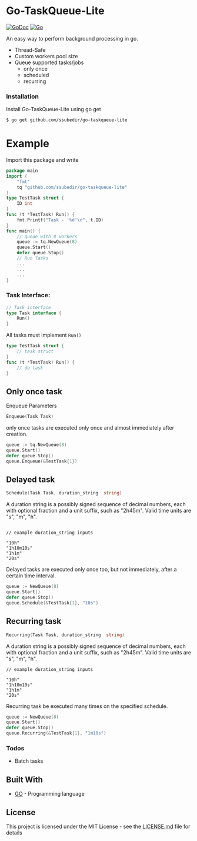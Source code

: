 # Go-TaskQueue-Lite 
[![GoDoc](https://godoc.org/github.com/sparrc/go-ping?status.svg)](https://godoc.org/github.com/ssubedir/go-taskqueue-lite)
[![Go](https://github.com/ssubedir/go-taskqueue-lite/workflows/Go/badge.svg)](https://github.com/ssubedir/go-taskqueue-lite/actions)

An easy way to perform background processing in go. 
  - Thread-Safe
  - Custom workers pool size
  - Queue supported tasks/jobs
  	- only once
  	- scheduled
  	- recurring
  

### Installation

Install Go-TaskQueue-Lite using go get

```sh
$ go get github.com/ssubedir/go-taskqueue-lite
```
# Example
Import this package and write
```go
package main
import (
	"fmt"
	tq "github.com/ssubedir/go-taskqueue-lite"
)
type TestTask struct {
	ID int
}
func (t *TestTask) Run() {
	fmt.Printf("Task - '%d'\n", t.ID)
}
func main() {
	// queue with 8 workers
	queue := tq.NewQueue(8)
	queue.Start()
	defer queue.Stop()
	// Run Tasks
	...
	...
	...
}
```
### Task Interface:
```go
// Task interface
type Task interface {
	Run()
}
```

All tasks must implement `Run()`

```go
type TestTask struct {
    // task struct
}
func (t *TestTask) Run() {
    // do task
}
```

## Only once task

Enqueue Parameters

```go
Enqueue(Task Task)
```

only once tasks are executed only once and almost immediately after creation. 
```go
queue := tq.NewQueue(8)
queue.Start()
defer queue.Stop()
queue.Enqueue(&TestTask{1})
```

## Delayed task

```go
Schedule(Task Task, duration_string  string)
```
A duration string is a possibly signed sequence of decimal numbers, each with optional fraction and a unit suffix, such as  "2h45m". Valid time units are "s", "m", "h". 

```

// example duration_string inputs

"10h"
"1h10m10s"
"1h1m"
"20s"
```


Delayed tasks are executed only once too, but not immediately, after a certain time interval.
```go
queue := NewQueue(8)
queue.Start()
defer queue.Stop()
queue.Schedule(&TestTask{1}, "10s")
```


## Recurring task

```go
Recurring(Task Task, duration_string  string)
```
A duration string is a possibly signed sequence of decimal numbers, each with optional fraction and a unit suffix, such as  "2h45m". Valid time units are "s", "m", "h". 

```
// example duration_string inputs

"10h"
"1h10m10s"
"1h1m"
"20s"
```

Recurring task be executed many times on the specified schedule.
```go
queue := NewQueue(8)
queue.Start()
defer queue.Stop()
queue.Recurring(&TestTask{1}, "1m10s")
```


### Todos
 - Batch tasks


## Built With

* [GO](https://golang.org/) - Programming language


## License

This project is licensed under the MIT License - see the [LICENSE.md](https://github.com/ssubedir/go-taskqueue-lite/blob/master/LICENSE) file for details

